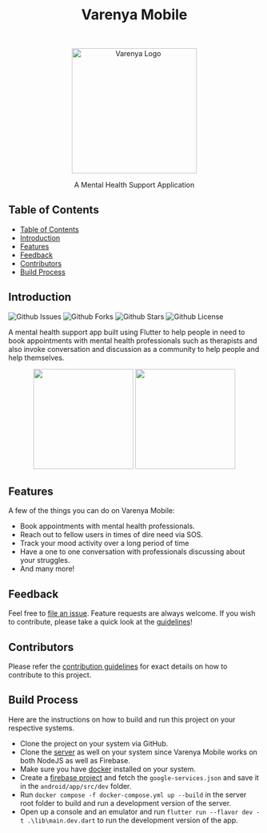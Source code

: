 <h1 align="center"> Varenya Mobile</h1> <br>
<p align="center">
  <a href="https://gitpoint.co/">
    <img alt="Varenya Logo" title="Varenya Logo" src="https://firebasestorage.googleapis.com/v0/b/varenya-flutter.appspot.com/o/assets%2Fapp_logo_down_yellow.png?alt=media&token=719335c4-1dfd-4c25-b997-9636ddb1ea0f" width="250">
  </a>
</p>

<p align="center">
  A Mental Health Support Application
</p>

<!-- START doctoc generated TOC please keep comment here to allow auto update -->
<!-- DON'T EDIT THIS SECTION, INSTEAD RE-RUN doctoc TO UPDATE -->

## Table of Contents

- [Table of Contents](#table-of-contents)
- [Introduction](#introduction)
- [Features](#features)
- [Feedback](#feedback)
- [Contributors](#contributors)
- [Build Process](#build-process)

<!-- END doctoc generated TOC please keep comment here to allow auto update -->

## Introduction

<p align="center">

![Github Issues](https://img.shields.io/github/issues/varenya-dev/varenya_mobile?style=for-the-badge&logo=appveyor)
![Github Forks](https://img.shields.io/github/forks/varenya-dev/varenya_mobile?style=for-the-badge&logo=appveyor)
![Github Stars](https://img.shields.io/github/stars/varenya-dev/varenya_mobile?style=for-the-badge&logo=appveyor)
![Github License](https://img.shields.io/github/license/varenya-dev/varenya_mobile?style=for-the-badge&logo=appveyor)

</p>

A mental health support app built using Flutter to help people in need to book appointments with mental health professionals such as therapists and also invoke conversation and discussion as a community to help people and help themselves.

<p align="center">
  <img src = "https://firebasestorage.googleapis.com/v0/b/varenya-flutter.appspot.com/o/assets%2FScreenshot_20220330-082521.jpg?alt=media&token=42096d36-9f56-4ea4-9756-c2e33e452c9f" width=200>
  <img src = "https://firebasestorage.googleapis.com/v0/b/varenya-flutter.appspot.com/o/assets%2FScreenshot_20220330-082625.jpg?alt=media&token=dc74dd63-d4a1-4e7e-b808-565ce9062f29" width=200>
</p>

## Features

A few of the things you can do on Varenya Mobile:

- Book appointments with mental health professionals.
- Reach out to fellow users in times of dire need via SOS.
- Track your mood activity over a long period of time
- Have a one to one conversation with professionals discussing about your struggles.
- And many more!

## Feedback

Feel free to [file an issue](https://github.com/varenya-dev/varenya_mobile/issues/new/choose). Feature requests are always welcome. If you wish to contribute, please take a quick look at the [guidelines](./CONTRIBUTING.md)!

## Contributors

Please refer the [contribution guidelines](./CONTRIBUTING.md) for exact details on how to contribute to this project.

## Build Process

Here are the instructions on how to build and run this project on your respective systems.

- Clone the project on your system via GitHub.
- Clone the [server](https://github.com/varenya-dev/varenya-server) as well on your system since Varenya Mobile works on both NodeJS as well as Firebase.
- Make sure you have [docker](https://www.docker.com/products/docker-desktop) installed on your system.
- Create a [firebase project](https://console.firebase.google.com/) and fetch the `google-services.json` and save it in the `android/app/src/dev` folder.
- Run `docker compose -f docker-compose.yml up --build` in the server root folder to build and run a development version of the server.
- Open up a console and an emulator and run `flutter run --flavor dev -t .\lib\main.dev.dart` to run the development version of the app.
